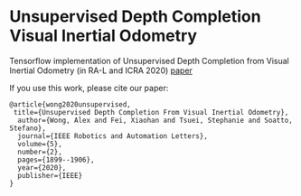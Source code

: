 # Unsupervised Depth Completion Visual Inertial Odometry
Tensorflow implementation of Unsupervised Depth Completion from Visual Inertial Odometry (in RA-L and ICRA 2020)
[paper](https://arxiv.org/pdf/1905.08616.pdf)

If you use this work, please cite our paper:
```
@article{wong2020unsupervised,  
 title={Unsupervised Depth Completion From Visual Inertial Odometry},  
  author={Wong, Alex and Fei, Xiaohan and Tsuei, Stephanie and Soatto, Stefano},  
  journal={IEEE Robotics and Automation Letters},  
  volume={5},  
  number={2},  
  pages={1899--1906},  
  year={2020},  
  publisher={IEEE}  
}
```
